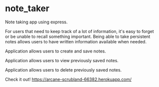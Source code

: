 # note_taker
Note taking app using express.

For users that need to keep track of a lot of information, it's easy to forget or be unable to recall something important. Being able to take persistent notes allows users to have written information available when needed.



Application allows users to create and save notes.

Application allows users to view previously saved notes.

Application allows users to delete previously saved notes.

Check it out! https://arcane-scrubland-66382.herokuapp.com/
